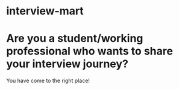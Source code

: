 # interview-mart
<h1>Are you a student/working professional who wants to share your interview journey?</h1>
<p>You have come to the right place!</p>